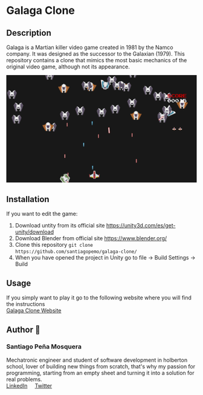 # Galaga Clone
## Description
Galaga is a Martian killer video game created in 1981 by the Namco company. It was designed as the successor to the Galaxian (1979). 
This repository contains a clone that mimics the most basic mechanics of the original video game, although not its appearance.  
  
![](galaga_clone.png)
## Installation
If you want to edit the game:  
1. Download untity from its official site https://unity3d.com/es/get-unity/download
2. Download Blender from official site https://www.blender.org/
3. Clone this repository `git clone https://github.com/santiagopemo/galaga-clone/`
4. When you have opened the project in Unity go to file -> Build Settings -> Build

## Usage
If you simply want to play it go to the following website where you will find the instructions    
[Galaga Clone Website](https://santiagopemo.github.io/galaga-clone/)  

## Author :pencil:
### Santiago Peña Mosquera  
Mechatronic engineer and student of software development in holberton school, lover of building new things from scratch, that's why my passion for programming, starting from an empty sheet and turning it into a solution for real problems.  
<a href="https://www.linkedin.com/in/santiago-pe%C3%B1a-mosquera-abaa20196/" target="_blank">LinkedIn</a>&nbsp;&nbsp;&nbsp;&nbsp;
<a href="https://twitter.com/santiagopemo" target="_blank">Twitter</a>
